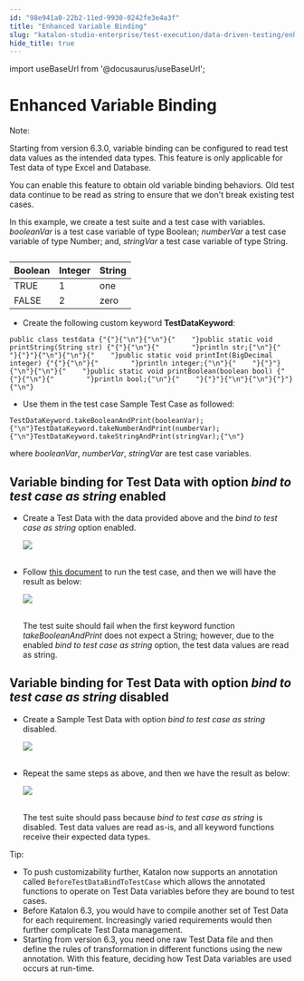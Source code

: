 ```yaml
---
id: "98e941a0-22b2-11ed-9930-0242fe3e4a3f"
title: "Enhanced Variable Binding"
slug: "katalon-studio-enterprise/test-execution/data-driven-testing/enhanced-variable-binding"
hide_title: true
---
```

import useBaseUrl from '@docusaurus/useBaseUrl';

    

# <a id="id" class="anchor_top_offset"/><a id="ariaid-title1" class="anchor_top_offset"/>Enhanced Variable Binding

    
      
<div xmlns="http://www.w3.org/1999/xhtml" className="note note note_note"><span className="note__title">Note:</span> 
  <p className="p">Starting from version 6.3.0, variable binding can be configured
    to read test data values as the intended data types. This feature
    is only applicable for Test data of type Excel and Database.</p>
</div>
      
<p xmlns="http://www.w3.org/1999/xhtml" className="p">You can enable this feature to obtain old variable binding   behaviors. Old test data continue to be read as string to ensure   that we don't break existing test cases.</p> 
      
<p xmlns="http://www.w3.org/1999/xhtml" className="p">In this example, we create a test suite and a test case with   variables. <em className="ph i">booleanVar</em> is a test case variable of type   Boolean; <em className="ph i">numberVar</em> a test case variable of type Number;   and, <em className="ph i">stringVar</em> a test case variable of type String.</p> 
      
<table xmlns="http://www.w3.org/1999/xhtml" className="table"><caption /><thead className="thead">     <tr className>       <th className="entry anchor_top_offset" id="id__entry__1">Boolean</th>       <th className="entry anchor_top_offset" id="id__entry__2">Integer</th>       <th className="entry anchor_top_offset" id="id__entry__3">String</th>     </tr>   </thead><tbody className="tbody">     <tr className>       <td className="entry" headers="id__entry__1 id__entry__2 id__entry__3 ">TRUE</td>       <td className="entry" headers="id__entry__1 id__entry__2 id__entry__3 ">1</td>       <td className="entry" headers="id__entry__1 id__entry__2 id__entry__3 ">one</td>     </tr>     <tr className>       <td className="entry" headers="id__entry__1 id__entry__2 id__entry__3 ">FALSE</td>       <td className="entry" headers="id__entry__1 id__entry__2 id__entry__3 ">2</td>       <td className="entry" headers="id__entry__1 id__entry__2 id__entry__3 ">zero</td>     </tr>   </tbody></table> 
      
<ul xmlns="http://www.w3.org/1999/xhtml" className="ul">   <li className="li">Create the following custom keyword     <strong className="ph b">TestDataKeyword</strong>:</li> </ul> 
              
<pre xmlns="http://www.w3.org/1999/xhtml" className="pre codeblock"><code>public class testdata {"{"}{"\n"}{"\n"}{"    "}public static void printString(String str) {"{"}{"\n"}{"        "}println str;{"\n"}{"    "}{"}"}{"\n"}{"\n"}{"    "}public static void printInt(BigDecimal integer) {"{"}{"\n"}{"        "}println integer;{"\n"}{"    "}{"}"}{"\n"}{"\n"}{"    "}public static void printBoolean(boolean bool) {"{"}{"\n"}{"        "}println bool;{"\n"}{"    "}{"}"}{"\n"}{"\n"}{"}"}{"\n"}</code></pre> 
            
<ul xmlns="http://www.w3.org/1999/xhtml" className="ul">   <li className="li">Use them in the test case Sample Test Case as followed:</li> </ul> 
              
<pre xmlns="http://www.w3.org/1999/xhtml" className="pre codeblock"><code>TestDataKeyword.takeBooleanAndPrint(booleanVar);{"\n"}TestDataKeyword.takeNumberAndPrint(numberVar);{"\n"}TestDataKeyword.takeStringAndPrint(stringVar);{"\n"}</code></pre> 
            
<p xmlns="http://www.w3.org/1999/xhtml" className="p">where <em className="ph i">booleanVar</em>, <em className="ph i">numberVar</em>,   <em className="ph i">stringVar</em> are test case variables.</p> 
    
  
    

## <a id="id_1" class="anchor_top_offset"/>Variable binding for Test Data with option <em xmlns="http://www.w3.org/1999/xhtml" className="ph i">bind to test   case as string</em>  enabled

    
      
<ul xmlns="http://www.w3.org/1999/xhtml" className="ul">   <li className="li">     <p className="p">Create a Test Data with the data provided above and the <em className="ph i">bind         to test case as string</em> option enabled.</p>     <p className="p">       <img className="image" src={useBaseUrl("https://github.com/katalon-studio/docs-images/raw/master/katalon-studio/docs/bind-as-string/option-enabled.png")} /><br /><br />     </p>   </li>   <li className="li">     <p className="p">Follow <a className="xref" href="/docs/katalon-studio-enterprise/test-execution/data-driven-testing/run-test-case-with-an-external-data-source">this         document</a> to run the test case, and then we will have the result       as below:</p>     <p className="p">       <img className="image" src={useBaseUrl("https://github.com/katalon-studio/docs-images/raw/master/katalon-studio/docs/bind-as-string/2-failed.png")} /><br /><br />     </p>     <p className="p">The test suite should fail when the first keyword function       <em className="ph i">takeBooleanAndPrint</em> does not expect a String; however, due       to the enabled <em className="ph i">bind to test case as string</em> option, the       test data values are read as string.</p>   </li> </ul> 
    
  

## <a id="id_2" class="anchor_top_offset"/>Variable binding for Test Data with option <em xmlns="http://www.w3.org/1999/xhtml" className="ph i">bind to test   case as string</em>  disabled

<ul xmlns="http://www.w3.org/1999/xhtml" className="ul"><li className="li">     <p className="p">Create a Sample Test Data with option <em className="ph i">bind to test case as         string</em> disabled.</p>     <p className="p">       <img className="image" src={useBaseUrl("https://github.com/katalon-studio/docs-images/raw/master/katalon-studio/docs/bind-as-string/option-disabled.png")} /><br /><br />     </p>   </li><li className="li">     <p className="p">Repeat the same steps as above, and then we have the result as       below:</p>     <p className="p">       <img className="image" src={useBaseUrl("https://github.com/katalon-studio/docs-images/raw/master/katalon-studio/docs/bind-as-string/4-passed.png")} /><br /><br />     </p>     <p className="p">The test suite should pass because <em className="ph i">bind to test case as         string</em> is disabled. Test data values are read as-is, and all       keyword functions receive their expected data types.</p>   </li></ul> 
<div xmlns="http://www.w3.org/1999/xhtml" className="note tip note_tip"><span className="note__title">Tip:</span> 
  <ul className="ul"><li className="li">To push customizability further, Katalon now supports an
      annotation called <code className="ph codeph">BeforeTestDataBindToTestCase</code> which
      allows the annotated functions to operate on Test Data variables
      before they are bound to test cases.</li><li className="li">Before Katalon 6.3, you would have to compile another set of
      Test Data for each requirement. Increasingly varied requirements
      would then further complicate Test Data management.</li><li className="li">Starting from version 6.3, you need one raw Test Data file and
      then define the rules of transformation in different functions
      using the new annotation. With this feature, deciding how Test Data
      variables are used occurs at run-time.</li></ul>
</div>
